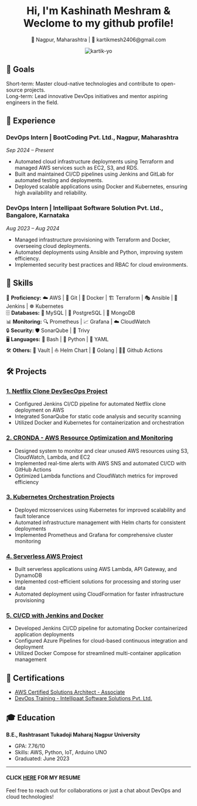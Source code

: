 <h1 align="center" >Hi, I'm Kashinath Meshram & Weclome to my github profile!</h1>

<p align="center">📍 Nagpur, Maharashtra | 📧 kartikmesh2406@gmail.com  </p><p
 <p align="center"><img src="https://komarev.com/ghpvc/?username=kartik-yo&label=Profile%20views&color=0e75b6&style=flat" alt="kartik-yo" /> </p>

## 🎯 Goals

Short-term: Master cloud-native technologies and contribute to open-source projects.<br>
Long-term: Lead innovative DevOps initiatives and mentor aspiring engineers in the field.

## 🚀 Experience

### DevOps Intern | BootCoding Pvt. Ltd., Nagpur, Maharashtra
*Sep 2024 – Present*

- Automated cloud infrastructure deployments using Terraform and managed AWS services such as EC2, S3, and RDS.
- Built and maintained CI/CD pipelines using Jenkins and GitLab for automated testing and deployments.
- Deployed scalable applications using Docker and Kubernetes, ensuring high availability and reliability.

### DevOps Intern | Intellipaat Software Solution Pvt. Ltd., Bangalore, Karnataka
*Aug 2023 – Aug 2024*

- Managed infrastructure provisioning with Terraform and Docker, overseeing cloud deployments.
- Automated deployments using Ansible and Python, improving system efficiency.
- Implemented security best practices and RBAC for cloud environments.

## 💼 Skills

🔧 **Proficiency:** ☁️ AWS | 🐙 Git | 🐳 Docker | 🏗️ Terraform | 🎭 Ansible | 🔧 Jenkins | ☸️ Kubernetes<br>
🗄️ **Databases:** 🐬 MySQL | 🐘 PostgreSQL | 🍃 MongoDB<br>
📊 **Monitoring:** 🔍 Prometheus | 📈 Grafana | ☁️ CloudWatch<br>
🔒 **Security:** 🛡️ SonarQube | 🔐 Trivy <br>
🖥️ **Languages:** 🐚 Bash | 🐍 Python | 📄 YAML<br>
🛠️ **Others:** 🔐 Vault | ⛵ Helm Chart | 🐹 Golang | 🏃‍♂️ Github Actions<br>


## 🛠️ Projects

### [1. Netflix Clone DevSecOps Project](https://github.com/Kartik-yo/Netflix-Clone-DevSecOps-Project)
- Configured Jenkins CI/CD pipeline for automated Netflix clone deployment on AWS
- Integrated SonarQube for static code analysis and security scanning
- Utilized Docker and Kubernetes for containerization and orchestration

### [2. CRONDA - AWS Resource Optimization and Monitoring](https://github.com/Kartik-yo/CRONDA)
- Designed system to monitor and clear unused AWS resources using S3, CloudWatch, Lambda, and EC2
- Implemented real-time alerts with AWS SNS and automated CI/CD with GitHub Actions
- Optimized Lambda functions and CloudWatch metrics for improved efficiency

### [3. Kubernetes Orchestration Projects](https://github.com/Kartik-yo/Kubernetes-Orchestration-Projects)
- Deployed microservices using Kubernetes for improved scalability and fault tolerance
- Automated infrastructure management with Helm charts for consistent deployments
- Implemented Prometheus and Grafana for comprehensive cluster monitoring

### [4. Serverless AWS Project](https://github.com/Kartik-yo/Serverless-AWS-Project)
- Built serverless applications using AWS Lambda, API Gateway, and DynamoDB
- Implemented cost-efficient solutions for processing and storing user data
- Automated deployment using CloudFormation for faster infrastructure provisioning

### [5. CI/CD with Jenkins and Docker](https://github.com/Kartik-yo/CICD-Jenkins-Docker)
- Developed Jenkins CI/CD pipeline for automating Docker containerized application deployments
- Configured Azure Pipelines for cloud-based continuous integration and deployment
- Utilized Docker Compose for streamlined multi-container application management

## 📜 Certifications

- <a align=left href="https://lms.intellipaat.com/certificate-link/?Yz05MTExOCZ1PTIzNDI1MCZleHQ9MQ==">AWS Certified Solutions Architect - Associate</a>
- <a align=left href="https://lms.intellipaat.com/certificate-link/?Yz01ODYzMCZ1PTIzNDI1MCZleHQ9MQ==">DevOps Training - Intellipaat Software Solutions Pvt. Ltd.</a>

## 🎓 Education

**B.E., Rashtrasant Tukadoji Maharaj Nagpur University**
- GPA: 7.76/10
- Skills: AWS, Python, IoT, Arduino UNO
- Graduated: June 2023

---
#### CLICK <a align=left href="https://github.com/Kartik-yo/kartik-yo/blob/main/K_MESHRAM_1Y_DEVOPS.pdf">HERE</a> **FOR MY RESUME**
Feel free to reach out for collaborations or just a chat about DevOps and cloud technologies!
